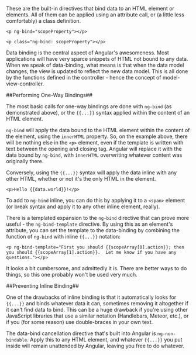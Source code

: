 These are the built-in directives that bind data to an HTML element or elements.  All of them can be applied using an attribute call, or (a little less comfortably) a class definition.

	<p ng-bind="scopeProperty"></p>

	<p class="ng-bind: scopeProperty"></p>

Data binding is the central aspect of Angular's awesomeness.  Most applications will have very sparce snippets of HTML not bound to any data.  When we speak of data-binding, what means is that when the data model changes, the view is updated to reflect the new data model.  This is all done by the functions defined in the controller - hence the concept of model-view-controller.

##Performing One-Way Bindings##

The most basic calls for one-way bindings are done with `ng-bind` (as demonstrated above), or the `{{...}}` syntax applied within the content of an HTML element.

`ng-bind` will apply the data bound to the HTML element within the content of the element, using the `innerHTML` property.  So, on the example above, there will be nothing else in the `<p>` element, even if the template is written with text between the opening and closing tag.  Angular will replace it with the data bound by `ng-bind`, with `innerHTML` overwriting whatever content was originally there.

Conversely, using the `{{...}}` syntax will apply the data inline with any other HTML, whether or not it's the only HTML in the element.

	<p>Hello {{data.world}}!</p>

To add to `ng-bind` inline, you can do this by applying it to a `<span>` element (or break syntax and apply it to any other inline element, really).

There is a templated expansion to the `ng-bind` directive that can prove more useful - the `ng-bind-template` directive.  By using this as an element's attribute, you can set the template to the data-binding by combining the function of `ng-bind` with inline `{{...}}` notation:

	<p ng-bind-template="First you should {{scopeArray[0].action}}; then you should {{scopeArray[1].action}}.  Let me know if you have any questions."></p>

It looks a bit cumbersome, and admittedly it is.  There are better ways to do things, so this one probably won't be used very much.

##Preventing Inline Binding##

One of the drawbacks of inline binding is that it automatically looks for `{{...}}` and binds whatever data it can, sometimes removing it altogether if it can't find data to bind.  This can be a huge drawback if you're using other JavaScript libraries that use a similar notation (Handlebars, Meteor, etc.), or if you (for some reason) use double-braces in your own text.

The data-bind cancellation directive that's built into Angular is `ng-non-bindable`.  Apply this to any HTML element, and whatever `{{...}}` you put inside will remain unattended by Angular, leaving you free to do whatever.